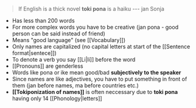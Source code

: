 >If English is a thick novel **toki pona** is a haiku --- jan Sonja
- Has less than 200 words
- For more complex words you have to be creative (jan pona - good person can be said instead of friend)
- Means "good language" (see [[Vocabulary]])
- Only names are capitalized (no capital letters at start of the [[Sentence format|sentece]])
- To denote a verb you say [[Li|li]] before the word
- [[Pronouns]] are genderless
- Words like pona or ike mean good/bad **subjectively to the speaker**
- Since names are like adjectives, you have to put something in front of them (jan before names, ma before countries etc.)
- **[[Tokiponization of names]]** is often neccessary due to **toki pona** having only 14 [[Phonology|letters]]